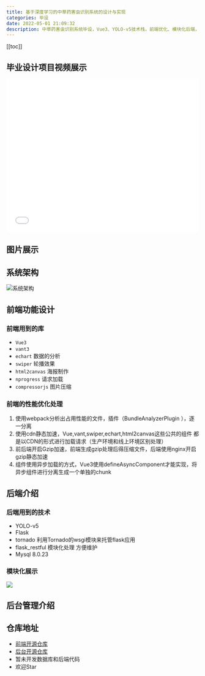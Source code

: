 ```yaml
---
title: 基于深度学习的中草药害虫识别系统的设计与实现
categories: 毕设
date: 2022-05-01 21:09:32
description: 中草药害虫识别系统毕设，Vue3、YOLO-v5技术栈，前端优化、模块化后端，Gzip加速，开源前端、后台仓库。
---
```


[[toc]]

## 毕业设计项目视频展示

<iframe height=400px width=100% src="//player.bilibili.com/player.html?bvid=BV1UN4y137yk&page=1" scrolling="no" border="0" frameborder="no" framespacing="0" allowfullscreen="true"> </iframe>

## 图片展示

## 系统架构

![系统架构](https://cloud.ryanuo.cc/hexo/4/4c969c9e-cb39-42c8-a665-47fd067fc3df.jpeg)

## 前端功能设计

### 前端用到的库

- `Vue3`
- `vant3`
- `echart` 数据的分析
- `swiper` 轮播效果
- `html2canvas` 海报制作
- `nprogress` 请求加载
- `compressorjs` 图片压缩

### 前端的性能优化处理

1. 使用webpack分析出占用性能的文件，插件（BundleAnalyzerPlugin ），逐一分离
2. 使用cdn静态加速，Vue,vant,swiper,echart,html2canvas这些公共的组件 都是以CDN的形式进行加载请求（生产环境和线上环境区别处理）
3. 前后端开启Gzip加速，前端生成gzip处理后得压缩文件，后端使用nginx开启gzip静态加速
4. 组件使用异步加载的方式，Vue3使用defineAsyncComponent才能实现，将异步组件进行分离生成一个单独的chunk

## 后端介绍

### 后端用到的技术

- YOLO-v5
- Flask
- tornado 利用Tornado的wsgi模块来托管flask应用
- flask_restful 模块化处理 方便维护
- Mysql 8.0.23

### 模块化展示

![](https://cloud.ryanuo.cc/hexo/4/b718ebdf-6b88-49b5-ba8e-57dce92914e1.jpeg)

## 后台管理介绍

## 仓库地址

- [前端开源仓库](https://github.com/Rr210/bs2022)
- [后台开源仓库](https://github.com/Rr210/xpalmworm)
- 暂未开发数据库和后端代码
- 欢迎Star
